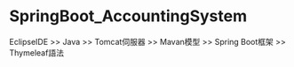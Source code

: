 # SpringBoot_AccountingSystem
EclipseIDE >> Java >> Tomcat伺服器 >> Mavan模型 >> Spring Boot框架 >> Thymeleaf語法
